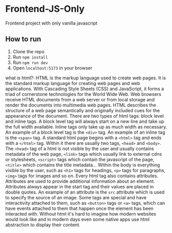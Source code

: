 # Frontend-JS-Only
Frontend project with only vanilla javascript

## How to run

1. Clone the repo
2. Run `npm install`
3. Run `npm run dev`
4. Open `localhost:5173` in your browser

what is html?:
HTML is the markup language used to create web pages. It is the standard markup language for creating web pages and web applications. With Cascading Style Sheets (CSS) and JavaScript, it forms a triad of cornerstone technologies for the World Wide Web. Web browsers receive HTML documents from a web server or from local storage and render the documents into multimedia web pages. HTML describes the structure of a web page semantically and originally included cues for the appearance of the document. There are two types of html tags: block level and inline tags. A block level tag will always start on a new line and take up the full width available. Inline tags only take up as much width as necessary. An example of a block level tag is the `<div>` tag. An example of an inline tag is the `<span>` tag. A standard html page begins with a `<html>` tag and ends with a `</html>` tag. Within it there are usually two tags, `<head>` and `<body>`. The `<head>` tag of a html is not visible by the user and usually contains metadata of the web page, `<link>` tags which usually link to external cdns or stylesheets, `<script>` tags which contain the javascript of the page, `<title>` which contains the title metadata... Within the body is everything visible by the user, such as `<h1>` tags for headings, `<p>` tags for paragraphs, `<img>` tags for images and so on. Every html tag also contains attributes. Attributes are used to provide additional information about an element. Attributes always appear in the start tag and their values are placed in double quotes. An example of an attribute is the `src` attribute which is used to specify the source of an image. Some tags are special and have interactivity attached to them, such as `<button>` tags or `<a>` tags, which can have events attached to them that happen once the element has been interacted with. Without html it's hard to imagine how modern websites would look like and in modern days even some native apps use html abstraction to display their content.
